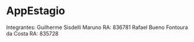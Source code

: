# AppEstagio
Integrantes: 
Guilherme Sisdelli Maruno RA: 836781
Rafael Bueno Fontoura da Costa RA: 835728

